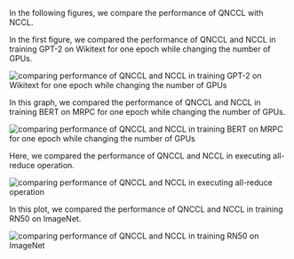
In the following figures, we compare the performance of QNCCL with NCCL. 

In the first figure, we compared the performance of QNCCL and NCCL in training GPT-2 on Wikitext for one epoch while changing the number of GPUs. 

![comparing performance of QNCCL and NCCL in training GPT-2 on Wikitext for one epoch while changing the number of GPUs](https://github.com/hamid-ramezani/QNCCL/blob/stochastic_quant/graphs/Figure_1.png)


In this graph, we compared the performance of QNCCL and NCCL in training BERT on MRPC for one epoch while changing the number of GPUs. 

![comparing performance of QNCCL and NCCL in training BERT on MRPC for one epoch while changing the number of GPUs](https://github.com/hamid-ramezani/QNCCL/blob/stochastic_quant/graphs/Figure_2.png)



Here, we compared the performance of QNCCL and NCCL in executing all-reduce operation. 

![comparing performance of QNCCL and NCCL in executing all-reduce operation](https://github.com/hamid-ramezani/QNCCL/blob/stochastic_quant/graphs/Figure_3.png)



In this plot, we compared the performance of QNCCL and NCCL in training RN50 on ImageNet.

![comparing performance of QNCCL and NCCL in training RN50 on ImageNet](https://github.com/hamid-ramezani/QNCCL/blob/stochastic_quant/graphs/Figure_4.png)



